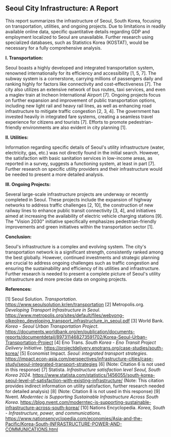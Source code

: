 ## Seoul City Infrastructure: A Report

This report summarizes the infrastructure of Seoul, South Korea, focusing on transportation, utilities, and ongoing projects.  Due to limitations in readily available online data, specific quantitative details regarding GDP and employment localized to Seoul are unavailable.  Further research using specialized databases, such as Statistics Korea (KOSTAT), would be necessary for a fully comprehensive analysis.


**I. Transportation:**

Seoul boasts a highly developed and integrated transportation system, renowned internationally for its efficiency and accessibility [1, 5, 7].  The subway system is a cornerstone, carrying millions of passengers daily and ranking highly for factors like connectivity and cost-effectiveness [7].  The city also utilizes an extensive network of bus routes, taxi services, and even a maglev train at Incheon International Airport [7].  Ongoing projects focus on further expansion and improvement of public transportation options, including new light rail and heavy rail lines, as well as enhancing road infrastructure to mitigate traffic congestion [2, 3, 4].  The government has invested heavily in integrated fare systems, creating a seamless travel experience for citizens and tourists [7].  Efforts to promote pedestrian-friendly environments are also evident in city planning [1].  


**II. Utilities:**

Information regarding specific details of Seoul's utility infrastructure (water, electricity, gas, etc.) was not directly found in the initial search.  However, the satisfaction with basic sanitation services in low-income areas, as reported in a survey, suggests a functioning system, at least in part [7]. Further research on specific utility providers and their infrastructure would be needed to present a more detailed analysis.


**III. Ongoing Projects:**

Several large-scale infrastructure projects are underway or recently completed in Seoul.  These projects include the expansion of highway networks to address traffic challenges [2, 10], the construction of new railway lines to enhance public transit connectivity [3, 4], and initiatives aimed at increasing the availability of electric vehicle charging stations [9].  The "Vision 2030" initiative specifically emphasizes pedestrian-friendly improvements and green initiatives within the transportation sector [1].


**Conclusion:**

Seoul's infrastructure is a complex and evolving system.  The city's transportation network is a significant strength, consistently ranked among the best globally. However, continued investments and strategic planning are crucial to address ongoing challenges such as traffic congestion and ensuring the sustainability and efficiency of its utilities and infrastructure. Further research is needed to present a complete picture of Seoul's utility infrastructure and more precise data on ongoing projects.


**References:**

[1] Seoul Solution. *Transportation*. https://www.seoulsolution.kr/en/transportation
[2] Metropolis.org. *Developing Transport Infrastructure in Seoul*. https://www.metropolis.org/sites/default/files/webyong-olkeolreo_developing_transport_infrastructure_in_seoul.pdf
[3] World Bank. *Korea - Seoul Urban Transportation Project*. https://documents.worldbank.org/en/publication/documents-reports/documentdetail/897311468273591702/Korea-Seoul-Urban-Transportation-Project
[4] Eno Trans. *South Korea - Eno Transit Project Delivery Initiative*. https://projectdelivery.enotrans.org/case-studies/south-korea/
[5] Economist Impact. *Seoul: integrated transport strategies*. https://impact.econ-asia.com/perspectives/infrastructure-cities/case-study/seoul-integrated-transport-strategies
[6] (Note: Citation 6 is not used in this response)
[7] Statista. *Infrastructure satisfaction level Seoul, South Korea 2024*. https://www.statista.com/statistics/1456055/south-korea-seoul-level-of-satisfaction-with-existing-infrastructure/  (Note:  This citation provides indirect information on utility satisfaction, further research needed for detailed analysis)
[8] (Note: Citation 8 is not used in this response)
[9] Nvent. *Moderntec is Supporting Sustainable Infrastructure Across South Korea*. https://blog.nvent.com/moderntec-is-supporting-sustainable-infrastructure-across-south-korea/
[10] Nations Encyclopedia. *Korea, South - Infrastructure, power, and communications*. https://www.nationsencyclopedia.com/economies/Asia-and-the-Pacific/Korea-South-INFRASTRUCTURE-POWER-AND-COMMUNICATIONS.html


```